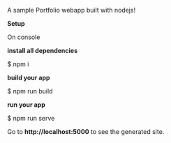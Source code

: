A sample Portfolio webapp built with nodejs!

**Setup**

On console

  **install all dependencies**
  
  $ npm i
  
  **build your app**
  
  $ npm run build
  
  **run your app**
  
  $ npm run serve




Go to **http://localhost:5000** to see the generated site.

